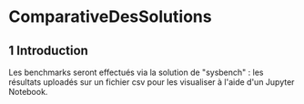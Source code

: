 # ComparativeDesSolutions
## 1 Introduction
Les benchmarks seront effectués via la solution de "sysbench" :  les résultats uploadés sur un fichier csv pour les visualiser à l'aide d'un Jupyter Notebook.


